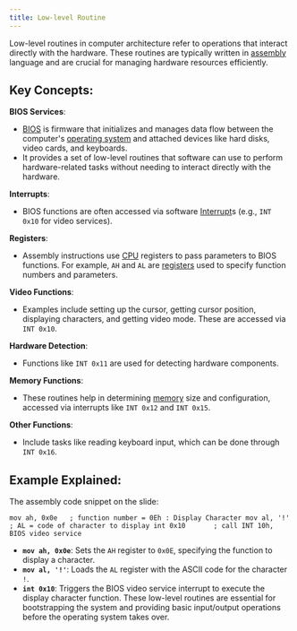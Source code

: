 ```yaml
---
title: Low-level Routine
---
```


Low-level routines in computer architecture refer to operations that interact directly with the hardware. These routines are typically written in [assembly](/computer-architecture-network-technology-and-operating-systems/architecture/assembly) language and are crucial for managing hardware resources efficiently.

## Key Concepts:


**BIOS Services**:
- [BIOS](/computer-architecture-network-technology-and-operating-systems/architecture/bios) is firmware that initializes and manages data flow between the computer's [operating system](/computer-architecture-network-technology-and-operating-systems/operating-systems/operating-system) and attached devices like hard disks, video cards, and keyboards.
- It provides a set of low-level routines that software can use to perform hardware-related tasks without needing to interact directly with the hardware.

**Interrupts**:
- BIOS functions are often accessed via software [Interrupt](/computer-architecture-network-technology-and-operating-systems/architecture/interrupt)s (e.g., `INT 0x10` for video services).

**Registers**:
- Assembly instructions use [CPU](/computer-architecture-network-technology-and-operating-systems/architecture/cpu) registers to pass parameters to BIOS functions. For example, `AH` and `AL` are [registers](/computer-architecture-network-technology-and-operating-systems/architecture/registers) used to specify function numbers and parameters.

**Video Functions**:
- Examples include setting up the cursor, getting cursor position, displaying characters, and getting video mode. These are accessed via `INT 0x10`.

**Hardware Detection**:
- Functions like `INT 0x11` are used for detecting hardware components.

**Memory Functions**:
- These routines help in determining [memory](/computer-architecture-network-technology-and-operating-systems/architecture/memory) size and configuration, accessed via interrupts like `INT 0x12` and `INT 0x15`.

**Other Functions**:
- Include tasks like reading keyboard input, which can be done through `INT 0x16`.

## Example Explained:

The assembly code snippet on the slide: 
```assembly
mov ah, 0x0e   ; function number = 0Eh : Display Character mov al, '!'    ; AL = code of character to display int 0x10       ; call INT 10h, BIOS video service
```

- **`mov ah, 0x0e`**: Sets the `AH` register to `0x0E`, specifying the function to display a character.
- **`mov al, '!'`**: Loads the `AL` register with the ASCII code for the character `!`.
- **`int 0x10`**: Triggers the BIOS video service interrupt to execute the display character function. These low-level routines are essential for bootstrapping the system and providing basic input/output operations before the operating system takes over.
